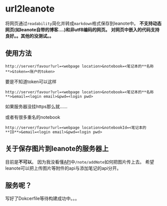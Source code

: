 # url2leanote

将网页通过`readability`简化并转成`markdown`格式保存到leanote中。
**不支持动态网页(如leanote自带的博客....)和非utf8编码的网页。**
**对网页中嵌入的代码支持良好。。其他的没测试。。**

## 使用方法

```
http://server/favour?url=<webpage location>&notebook=<笔记本的**名称**>&token=<账户的token>
```

要是不知道token可以这样

```
http://server/favour?url=<webpage location>&notebook=<笔记本的**名称**>&email=<login email>&pwd=<login pwd>
```
如果服务器没挂https那么就......

或者有很多重名的notebook
```
http://server/favour?url=<webpage location>&notebookId=<笔记本的**ID**>&email=<login email>&pwd=<login pwd>
```

## 关于保存图片到leanote的服务器上

目前是**不可以**。
因为我没看懂[API](https://github.com/leanote/leanote/tree/master/app/controllers/api)中`/note/addNote`如何把图片传上去。
希望leanote可以把上传图片等附件的api与添加笔记的api分开。

## 服务呢？
写好了Dokcerfile等待构建成功中。。。
